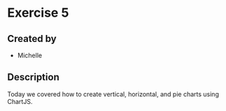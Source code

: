 # Exercise 5

## Created by
- Michelle

## Description
Today we covered how to create vertical, horizontal, and pie charts using ChartJS.